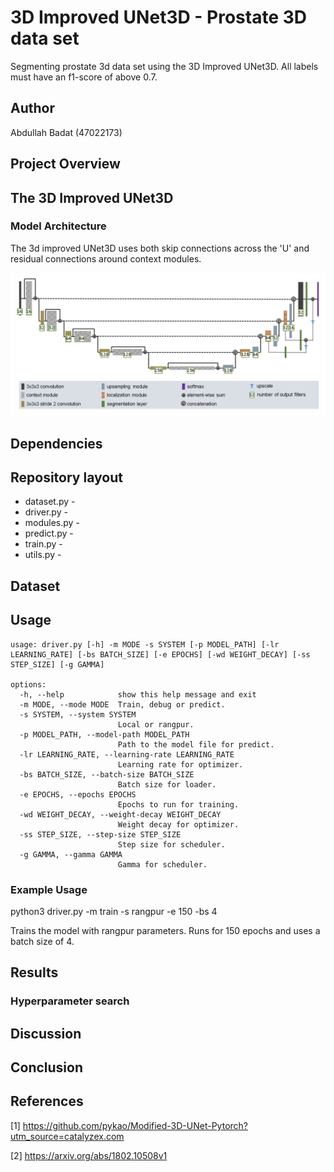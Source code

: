 # 3D Improved UNet3D - Prostate 3D data set

Segmenting prostate 3d data set using the 3D Improved UNet3D.
All labels must have an f1-score of above 0.7.

## Author

Abdullah Badat (47022173)

## Project Overview

## The 3D Improved UNet3D

### Model Architecture

The 3d improved UNet3D uses both skip connections across the 'U' and residual connections around context modules.

![unet_architecture](assets/unet_architecture.png)

## Dependencies

## Repository layout

- dataset.py -
- driver.py -
- modules.py -
- predict.py -
- train.py -
- utils.py -

## Dataset

## Usage

```
usage: driver.py [-h] -m MODE -s SYSTEM [-p MODEL_PATH] [-lr LEARNING_RATE] [-bs BATCH_SIZE] [-e EPOCHS] [-wd WEIGHT_DECAY] [-ss STEP_SIZE] [-g GAMMA]

options:
  -h, --help            show this help message and exit
  -m MODE, --mode MODE  Train, debug or predict.
  -s SYSTEM, --system SYSTEM
                        Local or rangpur.
  -p MODEL_PATH, --model-path MODEL_PATH
                        Path to the model file for predict.
  -lr LEARNING_RATE, --learning-rate LEARNING_RATE
                        Learning rate for optimizer.
  -bs BATCH_SIZE, --batch-size BATCH_SIZE
                        Batch size for loader.
  -e EPOCHS, --epochs EPOCHS
                        Epochs to run for training.
  -wd WEIGHT_DECAY, --weight-decay WEIGHT_DECAY
                        Weight decay for optimizer.
  -ss STEP_SIZE, --step-size STEP_SIZE
                        Step size for scheduler.
  -g GAMMA, --gamma GAMMA
                        Gamma for scheduler.
```

### Example Usage

python3 driver.py -m train -s rangpur -e 150 -bs 4

Trains the model with rangpur parameters. Runs for 150 epochs
and uses a batch size of 4.

## Results

### Hyperparameter search

## Discussion

## Conclusion

## References

[1] https://github.com/pykao/Modified-3D-UNet-Pytorch?utm_source=catalyzex.com

[2] https://arxiv.org/abs/1802.10508v1
